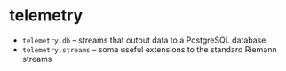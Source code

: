 # telemetry

* `telemetry.db` – streams that output data to a PostgreSQL database
* `telemetry.streams` – some useful extensions to the standard Riemann streams
